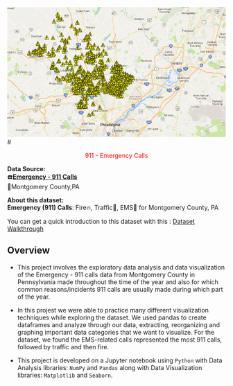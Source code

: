 <img src='image/ecp.png' width='1500' height='300'>
# <p style="color:red;text-align: center;"> 911 - Emergency Calls </p>    
    
**Data Source:**  
:phone:[**Emergency - 911 Calls**](https://www.kaggle.com/mchirico/montcoalert)  
:round_pushpin:Montgomery County,PA

**About this dataset:**  
**Emergency (911) Calls**: Fire:fire:, Traffic:vertical_traffic_light:, EMS:hospital: for Montgomery County, PA  

You can get a quick introduction to this dataset with this : [Dataset Walkthrough](https://www.kaggle.com/mchirico/dataset-walk-through-911)

## Overview
- This project involves the exploratory data analysis and data visualization of the Emergency - 911 calls data from Montgomery County in Pennsylvania made throughout the time of the year and also for which common reasons/incidents 911 calls are usually made during which part of the year.

- In this projest we were able to practice many different visualization techniques while exploring the dataset. We used pandas to create dataframes and analyze through our data, extracting, reorganizing and graphing important data categories that we want to visualize. For the dataset, we found the EMS-related calls represented the most 911 calls, followed by traffic and then fire.

- This project is developed on a Jupyter notebook using `Python` with Data Analysis libraries: `NumPy` and `Pandas` along with Data Visualization libraries: `Matplotlib` and `Seaborn`.


